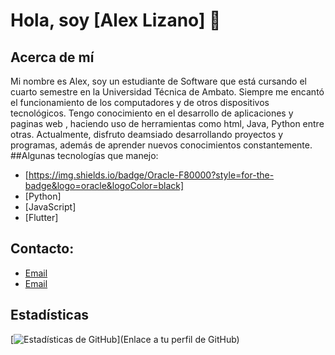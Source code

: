 # Hola, soy [Alex Lizano] 👋

## Acerca de mí
Mi nombre es Alex, soy un estudiante de Software que está cursando el cuarto semestre en la Universidad Técnica de Ambato. Siempre me encantó el funcionamiento de los computadores y de otros dispositivos tecnológicos. Tengo conocimiento en el desarrollo de aplicaciones y paginas web , haciendo uso de herramientas como html, Java, Python entre otras. Actualmente, disfruto deamsiado desarrollando proyectos y programas, además de aprender nuevos conocimientos constantemente.
##Algunas tecnologías que manejo:
- [https://img.shields.io/badge/Oracle-F80000?style=for-the-badge&logo=oracle&logoColor=black]
- [Python]
- [JavaScript]
- [Flutter]
## Contacto:
- [Email](alizano4338@uta.edu.ec)
- [Email](alexsanty10lm@gmail.com)

## Estadísticas
[![Estadísticas de GitHub](https://github-readme-stats.vercel.app/api?username=tunombredeusuario)](Enlace a tu perfil de GitHub)

<!--
**IAlexLizano/IAlexLizano** is a ✨ _special_ ✨ repository because its `README.md` (this file) appears on your GitHub profile.

Here are some ideas to get you started:

- 🔭 I’m currently working on ...
- 🌱 I’m currently learning ...
- 👯 I’m looking to collaborate on ...
- 🤔 I’m looking for help with ...
- 💬 Ask me about ...
- 📫 How to reach me: ...
- 😄 Pronouns: ...
- ⚡ Fun fact: ...
-->
